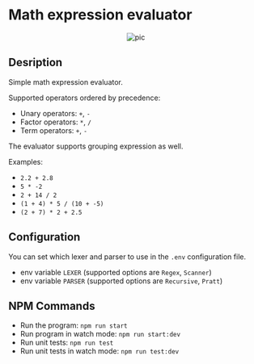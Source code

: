# Math expression evaluator

<p align="center">
  <img alt="pic" src="" />
</p>

## Desription

Simple math expression evaluator.

Supported operators ordered by precedence:

- Unary operators: `+`, `-`
- Factor operators: `*`, `/`
- Term operators: `+`, `-`

The evaluator supports grouping expression as well.

Examples:

- `2.2 + 2.8`
- `5 * -2`
- `2 + 14 / 2`
- `(1 + 4) * 5 / (10 + -5)`
- `(2 + 7) * 2 + 2.5`

## Configuration

You can set which lexer and parser to use in the `.env` configuration file.

- env variable `LEXER` (supported options are `Regex`, `Scanner`)
- env variable `PARSER` (supported options are `Recursive`, `Pratt`)

## NPM Commands

- Run the program: `npm run start`
- Run program in watch mode: `npm run start:dev`
- Run unit tests: `npm run test`
- Run unit tests in watch mode: `npm run test:dev`

